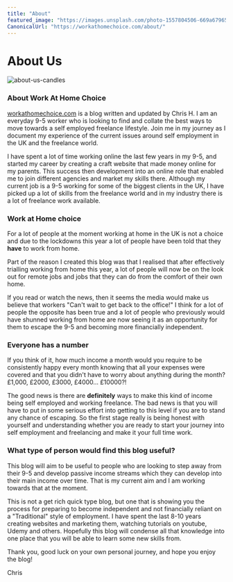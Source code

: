 ```yaml
---
title: "About"
featured_image: "https://images.unsplash.com/photo-1557804506-669a67965ba0?ixlib=rb-1.2.1&ixid=eyJhcHBfaWQiOjEyMDd9&auto=format&fit=crop&w=967&q=80"
CanonicalUrl: "https://workathomechoice.com/about/"
---
```


# About Us

![about-us-candles](https://images.unsplash.com/photo-1493612276216-ee3925520721?ixlib=rb-1.2.1&ixid=eyJhcHBfaWQiOjEyMDd9&auto=format&fit=crop&w=700&q=80)

###  About Work At Home Choice

[workathomechoice.com](https://workingfromhomechoice.com) is a blog written and updated by Chris H.  I am an everyday 9-5 worker who is looking to find and collate the best ways to move towards a self employed freelance lifestyle.  Join me in my journey as I document my experience of the current issues around self employment in the UK and the freelance world.

I have spent a lot of time working online the last few years in my 9-5, and started my career by creating a craft website that made money online for my parents.  This success then development into an online role that enabled me to join different agencies and market my skills there.  Although my current job is a 9-5 working for some of the biggest clients in the UK, I have picked up a lot of skills from the freelance world and in my industry there is a lot of freelance work available.

###  Work at Home choice

For a lot of people at the moment working at home in the UK is not a choice and due to the lockdowns this year a lot of people have been told that they **have** to work from home.

Part of the reason I created this blog was that I realised that after effectively trialling working from home this year, a lot of people will now be on the look out for remote jobs and jobs that they can do from the comfort of their own home.

If you read or watch the news, then it seems the media would make us believe that workers "Can't wait to get back to the office!"  I think for a lot of people the opposite has been true and a lot of people who previously would have shunned working from home are now seeing it as an opportunity for them to escape the 9-5 and becoming more financially independent.

### Everyone has a number

If you think of it, how much income a month would you require to be consistently happy every month knowing that all your expenses were covered and that you didn't have to worry about anything during the month? £1,000, £2000, £3000, £4000... £10000?!  

The good news is there are **definitely** ways to make this kind of income being self employed and working freelance.  The bad news is that you will have to put in some serious effort into getting to this level if you are to stand any chance of escaping.  So the first stage really is being honest with yourself and understanding whether you are ready to start your journey into self employment and freelancing and make it your full time work.

###  What type of person would find this blog useful?

This blog will aim to be useful to people who are looking to step away from their 9-5 and develop passive income streams which they can develop into their main income over time.  That is my current aim and I am working towards that at the moment.

This is not a get rich quick type blog, but one that is showing you the process for preparing to become independent and not financially reliant on a "Traditional" style of employment.  I have spent the last 8-10 years creating websites and marketing them, watching tutorials on youtube, Udemy and others.  Hopefully this blog will condense all that knowledge into one place that you will be able to learn some new skills from.

Thank you, good luck on your own personal journey, and hope you enjoy the blog!

Chris
